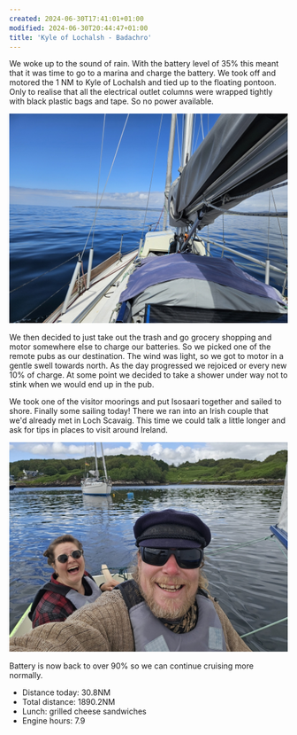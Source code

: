 ```yaml
---
created: 2024-06-30T17:41:01+01:00
modified: 2024-06-30T20:44:47+01:00
title: 'Kyle of Lochalsh - Badachro'
---
```


We woke up to the sound of rain. With the battery level of 35% this meant that it was time to go to a marina and charge the battery. We took off and motored the 1 NM to Kyle of Lochalsh and tied up to the floating pontoon. Only to realise that all the electrical outlet columns were wrapped tightly with black plastic bags and tape. So no power available. 

![Image](../2024/96ae23484bac2b3636a3423b5189fdf5.jpg) 

We then decided to just take out the trash and go grocery shopping and motor somewhere else to charge our batteries. So we picked one of the remote pubs as our destination.  The wind was light, so we got to motor in a gentle swell towards north. As the day progressed we rejoiced or every new 10% of charge. At some point we decided to take a shower under way not to stink when we would end up in the pub.

We took one of the visitor moorings and put Isosaari together and sailed to shore. Finally some sailing today!
There we ran into an Irish couple that we'd already met in Loch Scavaig. This time we could talk a little longer and ask for tips in places to visit around Ireland. 

![Image](../2024/18f9e6c233a8a051f39162a8e91ebe11.jpg) 

Battery is now back to over 90% so we can continue cruising more normally. 

* Distance today: 30.8NM
* Total distance: 1890.2NM
* Lunch: grilled cheese sandwiches
* Engine hours: 7.9
